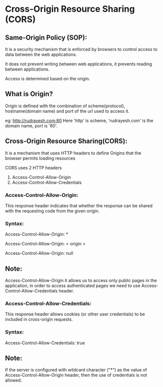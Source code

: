 # Cross-Origin Resource Sharing (CORS)

## Same-Origin Policy (SOP):
It is a security mechanism that is enforced by browsers to control access to data between the web applications.

It does not prevent writing between web applications, it prevents reading between applications.

Access is determined based on the origin.

## What is Origin?

Origin is defined with the combination of scheme(protocol), hostname(domain name) and port of the url used to access it.

eg: http://rudrayesh.com:80
Here 'http' is scheme, 'rudrayesh.com' is the domain name, port is '80'.

## Cross-Origin Resource Sharing(CORS):
It is a mechanism that uses HTTP headers to define Origins that the browser permits loading resources

CORS uses 2 HTTP headers
1. Access-Control-Allow-Origin
2. Access-Control-Allow-Credentials

### Access-Control-Allow-Origin:
This response header indicates that whether the response can be shared with the requesting code from the given origin.

### Syntax:
Access-Control-Allow-Origin: *

Access-Control-Allow-Origin: < origin >

Access-Control-Allow-Origin: null

## Note: 
Access-Control-Allow-Origin it allows us to access only public pages in the application, in order to access authenticated pages we need to use Access-Control-Allow-Credentials header.

### Access-Control-Allow-Credentials:
This response header allows cookies (or other user credentials) to be included in cross-origin requests.

### Syntax:
Access-Control-Allow-Credentials: true

## Note:
If the server is configured with wildcard character ("*") as the value of Access-Control-Allow-Origin header, then the use of credentials is not allowed.
